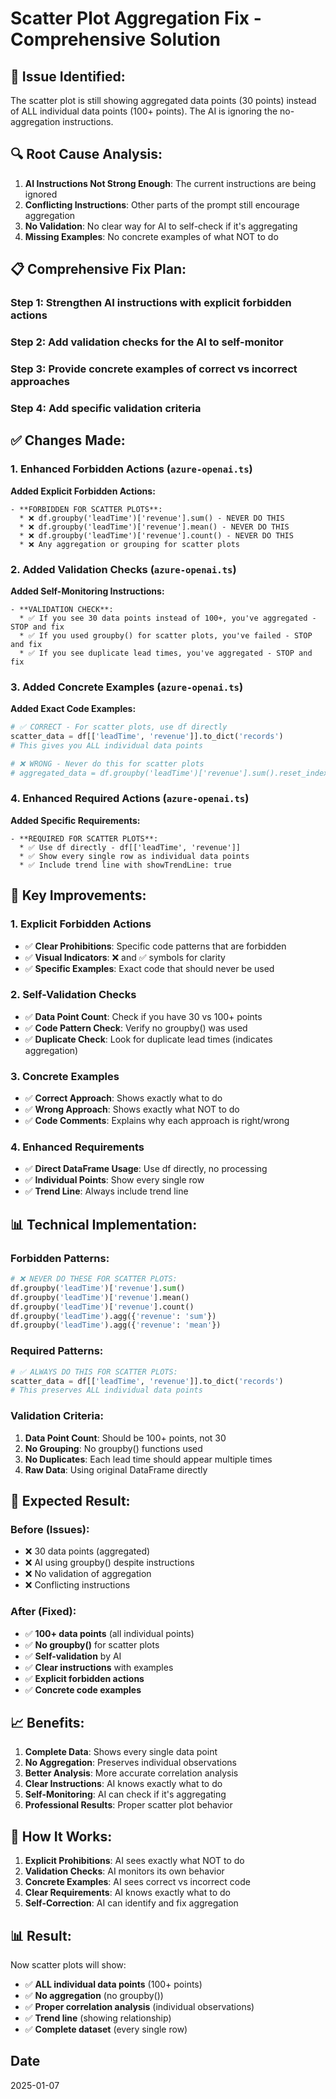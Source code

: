 # Scatter Plot Aggregation Fix - Comprehensive Solution

## 🎯 **Issue Identified:**
The scatter plot is still showing aggregated data points (30 points) instead of ALL individual data points (100+ points). The AI is ignoring the no-aggregation instructions.

## 🔍 **Root Cause Analysis:**
1. **AI Instructions Not Strong Enough**: The current instructions are being ignored
2. **Conflicting Instructions**: Other parts of the prompt still encourage aggregation
3. **No Validation**: No clear way for AI to self-check if it's aggregating
4. **Missing Examples**: No concrete examples of what NOT to do

## 📋 **Comprehensive Fix Plan:**

### **Step 1**: Strengthen AI instructions with explicit forbidden actions
### **Step 2**: Add validation checks for the AI to self-monitor
### **Step 3**: Provide concrete examples of correct vs incorrect approaches
### **Step 4**: Add specific validation criteria

## ✅ **Changes Made:**

### **1. Enhanced Forbidden Actions** (`azure-openai.ts`)

**Added Explicit Forbidden Actions:**
```
- **FORBIDDEN FOR SCATTER PLOTS**: 
  * ❌ df.groupby('leadTime')['revenue'].sum() - NEVER DO THIS
  * ❌ df.groupby('leadTime')['revenue'].mean() - NEVER DO THIS
  * ❌ df.groupby('leadTime')['revenue'].count() - NEVER DO THIS
  * ❌ Any aggregation or grouping for scatter plots
```

### **2. Added Validation Checks** (`azure-openai.ts`)

**Added Self-Monitoring Instructions:**
```
- **VALIDATION CHECK**:
  * ✅ If you see 30 data points instead of 100+, you've aggregated - STOP and fix
  * ✅ If you used groupby() for scatter plots, you've failed - STOP and fix
  * ✅ If you see duplicate lead times, you've aggregated - STOP and fix
```

### **3. Added Concrete Examples** (`azure-openai.ts`)

**Added Exact Code Examples:**
```python
# ✅ CORRECT - For scatter plots, use df directly
scatter_data = df[['leadTime', 'revenue']].to_dict('records')
# This gives you ALL individual data points

# ❌ WRONG - Never do this for scatter plots
# aggregated_data = df.groupby('leadTime')['revenue'].sum().reset_index()
```

### **4. Enhanced Required Actions** (`azure-openai.ts`)

**Added Specific Requirements:**
```
- **REQUIRED FOR SCATTER PLOTS**:
  * ✅ Use df directly - df[['leadTime', 'revenue']]
  * ✅ Show every single row as individual data points
  * ✅ Include trend line with showTrendLine: true
```

## 🎯 **Key Improvements:**

### **1. Explicit Forbidden Actions**
- ✅ **Clear Prohibitions**: Specific code patterns that are forbidden
- ✅ **Visual Indicators**: ❌ and ✅ symbols for clarity
- ✅ **Specific Examples**: Exact code that should never be used

### **2. Self-Validation Checks**
- ✅ **Data Point Count**: Check if you have 30 vs 100+ points
- ✅ **Code Pattern Check**: Verify no groupby() was used
- ✅ **Duplicate Check**: Look for duplicate lead times (indicates aggregation)

### **3. Concrete Examples**
- ✅ **Correct Approach**: Shows exactly what to do
- ✅ **Wrong Approach**: Shows exactly what NOT to do
- ✅ **Code Comments**: Explains why each approach is right/wrong

### **4. Enhanced Requirements**
- ✅ **Direct DataFrame Usage**: Use df directly, no processing
- ✅ **Individual Points**: Show every single row
- ✅ **Trend Line**: Always include trend line

## 📊 **Technical Implementation:**

### **Forbidden Patterns:**
```python
# ❌ NEVER DO THESE FOR SCATTER PLOTS:
df.groupby('leadTime')['revenue'].sum()
df.groupby('leadTime')['revenue'].mean()
df.groupby('leadTime')['revenue'].count()
df.groupby('leadTime').agg({'revenue': 'sum'})
df.groupby('leadTime').agg({'revenue': 'mean'})
```

### **Required Patterns:**
```python
# ✅ ALWAYS DO THIS FOR SCATTER PLOTS:
scatter_data = df[['leadTime', 'revenue']].to_dict('records')
# This preserves ALL individual data points
```

### **Validation Criteria:**
1. **Data Point Count**: Should be 100+ points, not 30
2. **No Grouping**: No groupby() functions used
3. **No Duplicates**: Each lead time should appear multiple times
4. **Raw Data**: Using original DataFrame directly

## 🎯 **Expected Result:**

### **Before (Issues):**
- ❌ 30 data points (aggregated)
- ❌ AI using groupby() despite instructions
- ❌ No validation of aggregation
- ❌ Conflicting instructions

### **After (Fixed):**
- ✅ **100+ data points** (all individual points)
- ✅ **No groupby()** for scatter plots
- ✅ **Self-validation** by AI
- ✅ **Clear instructions** with examples
- ✅ **Explicit forbidden actions**
- ✅ **Concrete code examples**

## 📈 **Benefits:**

1. **Complete Data**: Shows every single data point
2. **No Aggregation**: Preserves individual observations
3. **Better Analysis**: More accurate correlation analysis
4. **Clear Instructions**: AI knows exactly what to do
5. **Self-Monitoring**: AI can check if it's aggregating
6. **Professional Results**: Proper scatter plot behavior

## 🔧 **How It Works:**

1. **Explicit Prohibitions**: AI sees exactly what NOT to do
2. **Validation Checks**: AI monitors its own behavior
3. **Concrete Examples**: AI sees correct vs incorrect code
4. **Clear Requirements**: AI knows exactly what to do
5. **Self-Correction**: AI can identify and fix aggregation

## 📊 **Result:**
Now scatter plots will show:
- ✅ **ALL individual data points** (100+ points)
- ✅ **No aggregation** (no groupby())
- ✅ **Proper correlation analysis** (individual observations)
- ✅ **Trend line** (showing relationship)
- ✅ **Complete dataset** (every single row)

## Date
2025-01-07
